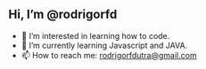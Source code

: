 ## Hi, I’m @rodrigorfd
- 👀 I’m interested in learning how to code.
- 🌱 I’m currently learning  Javascript and JAVA.
- 📫 How to reach me: rodrigorfdutra@gmail.com

<!---
rodrigorfd/rodrigorfd is a ✨ special ✨ repository because its `README.md` (this file) appears on your GitHub profile.
You can click the Preview link to take a look at your changes.
--->
